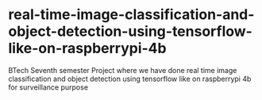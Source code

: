 # real-time-image-classification-and-object-detection-using-tensorflow-like-on-raspberrypi-4b
BTech Seventh semester Project where we have done real time image classification and object detection using tensorflow like on raspberrypi 4b for surveillance purpose
